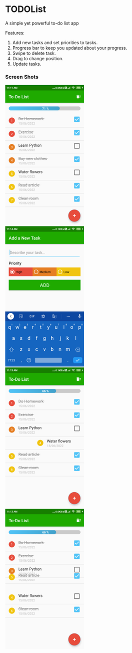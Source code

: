 # TODOList
A simple yet powerful to-do list app



Features:
1. Add new tasks and set priorities to tasks.
2. Progress bar to keep you updated about your progress. 
3. Swipe to delete task.
4. Drag to change position.
5. Update tasks.


<h3>Screen Shots</h3>

<img src="/screenshots/screenshot1.png" height="50%" width="50%" >
<img src="/screenshots/screenshot2.png" height="50%" width="50%" >
<img src="/screenshots/screenshot3.png" height="50%" width="50%" >
<img src="/screenshots/screenshot4.png" height="50%" width="50%" >

